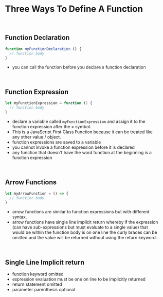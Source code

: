 # Three Ways To Define A Function

<br>

## Function Declaration

```JavaScript
function myFunctionDeclaration () {
  // function body
}
```

- you can call the function before you declare a function declaration

<br>

## Function Expression

```JavaScript
let myFunctionExpression = function () {
  // function body
}
```

- declare a variable called `myFunctionExpression` and assign it to the function expression after the = symbol.
- This is a JavaScript First Class Function because it can be treated like any other value / object.
- function expressions are saved to a variable
- you cannot invoke a function expression before it is declared
- any function that doesn't have the word function at the beginning is a function expression

<br>

## Arrow Functions

```JavaScript
let myArrowFunction = () => {
  // function body
}
```

- arrow functions are similar to function expressions but with different syntax.
- arrow functions have single line implicit return whereby if the expression (can have sub-expressions but must evaluate to a single value) that would be within the function body is on one line the curly braces can be omitted and the value will be returned without using the return keyword.

<br>

## Single Line Implicit return

- function keyword omitted
- expression evaluation must be one on line to be implicitly returned
- return statement omitted 
- parameter parenthesis optional

